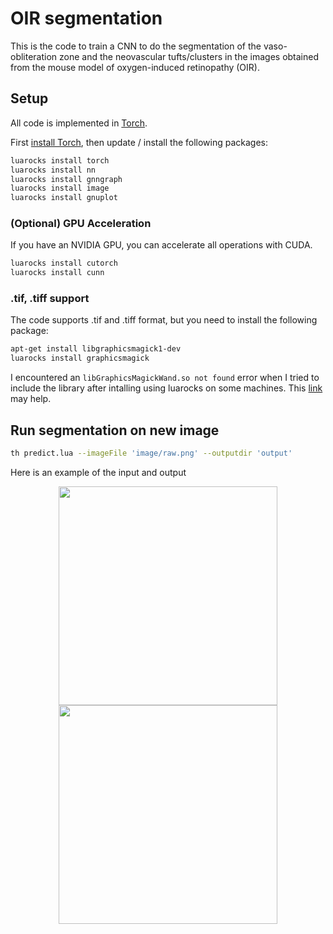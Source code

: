 # OIR segmentation

This is the code to train a CNN to do the segmentation of the vaso-obliteration zone and the neovascular tufts/clusters in the images obtained from the mouse model of oxygen-induced retinopathy (OIR).

## Setup
All code is implemented in [Torch](http://torch.ch/).

First [install Torch](http://torch.ch/docs/getting-started.html#installing-torch), then
update / install the following packages:

```bash
luarocks install torch
luarocks install nn
luarocks install gnngraph
luarocks install image
luarocks install gnuplot
```

### (Optional) GPU Acceleration

If you have an NVIDIA GPU, you can accelerate all operations with CUDA.

```bash
luarocks install cutorch
luarocks install cunn
```

### .tif, .tiff support
The code supports .tif and .tiff format, but you need to install the following package:

```bash
apt-get install libgraphicsmagick1-dev
luarocks install graphicsmagick
```
I encountered an `libGraphicsMagickWand.so not found` error when I tried to include the library after intalling using luarocks on some machines. This [link](https://github.com/eladhoffer/ImageNet-Training/issues/5) may help.

## Run segmentation on new image

```bash
th predict.lua --imageFile 'image/raw.png' --outputdir 'output'
```

Here is an example of the input and output
<div align='center'>
  <img src='sample/raw.png' height='350px'>
  <img src='sample/predict.png' height="350px">
</div>

